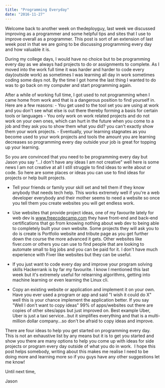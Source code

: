 ```yaml
---
title: "Programming Everyday"
date: "2016-11-27"
---
```


Welcome back to another week on thedeployguy, last week we discussed improving as a programmer and some helpful tips and sites that I use to improve overall as a programmer. This post is sort of an extension of last week post in that we are going to be discussing programming every day and how valuable it is.

During my college days, I would have no choice but to be programming every day as we always had projects to do or assignments to complete. As I moved into the work full time it was harder and harder to code every day(outside work) as sometimes I was learning all day in work sometimes coding some days not. By the time I got home the last thing I wanted to do was to go back on my computer and start programming again.

After a while of working full time, I got used to not programming when I came home from work and that is a dangerous position to find yourself in. Here are a few reasons: - You get used to the tool set you are using at work and you don't see what else is out there thereby forming a basis for certain tools or languages - You only work on work related projects and do not work on your own ones, which can hurt in the future when you come to a job and they ask you to show them what you did? you can't exactly show them your work projects. - Eventually, your learning stagnates as you become used to your work projects and tools the amount you are learning decreases so programming every day outside your job is great for topping up your learning.

So you are convinced that you need to be programming every day but Jason you say "...I don't have any ideas I am not creative" well here is some news I am not creative at all I still struggle to find ideas to write about or code. So here are some places or ideas you can use to find ideas for projects or help built projects.

- Tell your friends or family your skill set and tell them if they know anybody that needs tech help. This works extremely well if you're a web developer everybody and their mother seems to need a website so once you tell them you create websites you will get endless work.

- Use websites that provide project ideas, one of my favourite lately for web dev is www.freecodecamp.com they have front-end and back-end certifications that go from knowing nothing about web dev to being able to completely built your own website. Some projects they will ask you to do is create is Portfolio website and tribute page as you get further down the course the more advanced it gets. Other websites like fiver.com or others you can use to find people that are looking to automate small to big jobs and you can be paid for it. I don't have much experience with Fiver like websites but they can be useful.

- If you just want to code every day and improve your program solving skills Hackerrank is by far my favourite. I know I mentioned this last week but it's extremely useful for relearning algorithms, getting into machine learning or even learning the Linux cli.

- Copy an existing website or application and implement it on your own. Have you ever used a program or app and said "I wish it could do X" well this is your chance implement the application better. If you say "Well I don't want to copy ideas" 99% of apps/websites out there are copies of other sites/apps but just improved on. Best example Uber, Uber is just a taxi service...but it simplifies everything and that is a multi-million dollar company...so don't be afraid to copy ideas and improve.

There are four ideas to help you get started on programming every day. This is not an exhaustive list by any means but it is to get you started and show you there are many options to help you come up with ideas for side projects or program every day outside of what you do in work.  I hope this post helps somebody, writing about this makes me realise I need to be doing more and learning more so if you guys have any other suggestions let me know!

Until next time,

Jason

